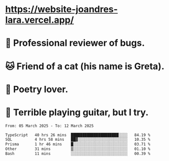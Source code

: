# https://website-joandres-lara.vercel.app/
# 🐛 Professional reviewer of bugs.
# 🐱 Friend of a cat (his name is Greta).
# 📜 Poetry lover.
# 🎸 Terrible playing guitar, but I try.

<!--START_SECTION:waka-->

```txt
From: 05 March 2025 - To: 12 March 2025

TypeScript   40 hrs 26 mins  █████████████████████░░░░   84.19 %
SQL          4 hrs 58 mins   ██▓░░░░░░░░░░░░░░░░░░░░░░   10.35 %
Prisma       1 hr 46 mins    █░░░░░░░░░░░░░░░░░░░░░░░░   03.71 %
Other        31 mins         ▒░░░░░░░░░░░░░░░░░░░░░░░░   01.10 %
Bash         11 mins         ░░░░░░░░░░░░░░░░░░░░░░░░░   00.39 %
```

<!--END_SECTION:waka-->
